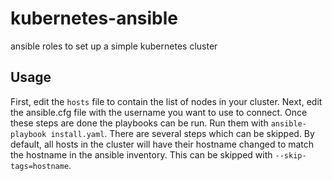# kubernetes-ansible
ansible roles to set up a simple kubernetes cluster


## Usage
First, edit the `hosts` file to contain the list of nodes in your cluster. 
Next, edit the ansible.cfg file with the username you want to use to connect. 
Once these steps are done the playbooks can be run. Run them with
`ansible-playbook install.yaml`. 
There are several steps which can be skipped. 
By default, all hosts in the cluster will have their hostname changed to match
the hostname in the ansible inventory. This can be skipped with `--skip-tags=hostname`.

